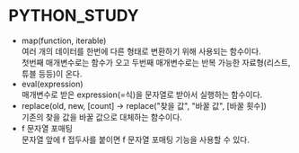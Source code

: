 # PYTHON_STUDY
* map(function, iterable)  
여러 개의 데이터를 한번에 다른 형태로 변환하기 위해 사용되는 함수이다.  
첫번째 매개변수로는 함수가 오고 두번째 매개변수로는 반복 가능한 자료형(리스트, 튜블 등등)이 온다.  
* eval(expression)  
매개변수로 받은 expression(=식)을 문자열로 받아서 실행하는 함수이다.  
* replace(old, new, [count] -> replace("찾을 값", "바꿀 값", [바꿀 횟수])  
기존의 찾을 값을 바꿀 값으로 대체하는 함수이다.  
* f 문자열 포매팅  
문자열 앞에 f 접두사를 붙이면 f 문자열 포매팅 기능을 사용할 수 있다.
